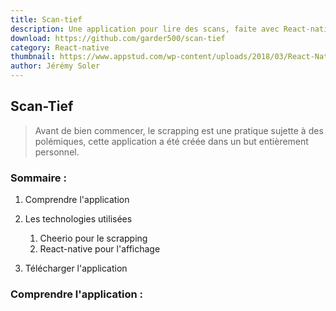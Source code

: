 ```yaml
---
title: Scan-tief
description: Une application pour lire des scans, faite avec React-native
download: https://github.com/garder500/scan-tief
category: React-native
thumbnail: https://www.appstud.com/wp-content/uploads/2018/03/React-Native-Titre.png
author: Jérémy Soler
---
```

## Scan-Tief

> Avant de bien commencer, le scrapping est une pratique sujette à des polémiques, cette application a été créée dans un but entièrement personnel.

### Sommaire :

1. Comprendre l'application
2. Les technologies utilisées

   1. Cheerio pour le scrapping
   2. React-native pour l'affichage
3. Télécharger l'application

### Comprendre l'application :